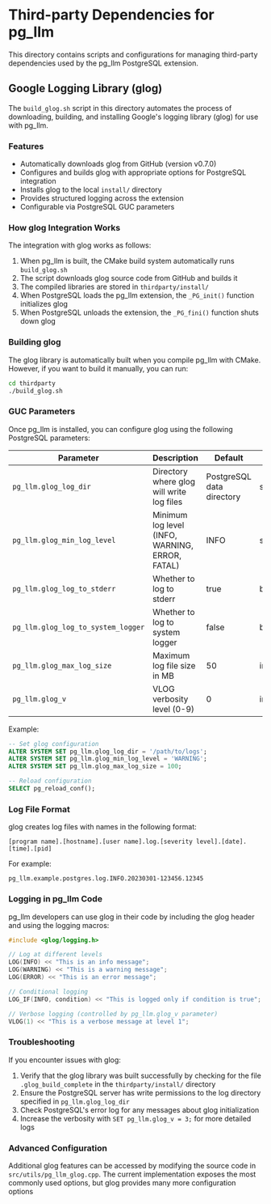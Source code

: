 # Third-party Dependencies for pg_llm

This directory contains scripts and configurations for managing third-party dependencies used by the pg_llm PostgreSQL extension.

## Google Logging Library (glog)

The `build_glog.sh` script in this directory automates the process of downloading, building, and installing Google's logging library (glog) for use with pg_llm.

### Features

- Automatically downloads glog from GitHub (version v0.7.0)
- Configures and builds glog with appropriate options for PostgreSQL integration
- Installs glog to the local `install/` directory
- Provides structured logging across the extension
- Configurable via PostgreSQL GUC parameters

### How glog Integration Works

The integration with glog works as follows:

1. When pg_llm is built, the CMake build system automatically runs `build_glog.sh`
2. The script downloads glog source code from GitHub and builds it
3. The compiled libraries are stored in `thirdparty/install/`
4. When PostgreSQL loads the pg_llm extension, the `_PG_init()` function initializes glog
5. When PostgreSQL unloads the extension, the `_PG_fini()` function shuts down glog

### Building glog

The glog library is automatically built when you compile pg_llm with CMake. 
However, if you want to build it manually, you can run:

```bash
cd thirdparty
./build_glog.sh
```

### GUC Parameters

Once pg_llm is installed, you can configure glog using the following PostgreSQL parameters:

| Parameter | Description | Default | Type |
|-----------|-------------|---------|------|
| `pg_llm.glog_log_dir` | Directory where glog will write log files | PostgreSQL data directory | string |
| `pg_llm.glog_min_log_level` | Minimum log level (INFO, WARNING, ERROR, FATAL) | INFO | string |
| `pg_llm.glog_log_to_stderr` | Whether to log to stderr | true | boolean |
| `pg_llm.glog_log_to_system_logger` | Whether to log to system logger | false | boolean |
| `pg_llm.glog_max_log_size` | Maximum log file size in MB | 50 | integer |
| `pg_llm.glog_v` | VLOG verbosity level (0-9) | 0 | integer |

Example:

```sql
-- Set glog configuration
ALTER SYSTEM SET pg_llm.glog_log_dir = '/path/to/logs';
ALTER SYSTEM SET pg_llm.glog_min_log_level = 'WARNING';
ALTER SYSTEM SET pg_llm.glog_max_log_size = 100;

-- Reload configuration
SELECT pg_reload_conf();
```

### Log File Format

glog creates log files with names in the following format:

```
[program name].[hostname].[user name].log.[severity level].[date].[time].[pid]
```

For example:
```
pg_llm.example.postgres.log.INFO.20230301-123456.12345
```

### Logging in pg_llm Code

pg_llm developers can use glog in their code by including the glog header and using the logging macros:

```cpp
#include <glog/logging.h>

// Log at different levels
LOG(INFO) << "This is an info message";
LOG(WARNING) << "This is a warning message";
LOG(ERROR) << "This is an error message";

// Conditional logging
LOG_IF(INFO, condition) << "This is logged only if condition is true";

// Verbose logging (controlled by pg_llm.glog_v parameter)
VLOG(1) << "This is a verbose message at level 1";
```

### Troubleshooting

If you encounter issues with glog:

1. Verify that the glog library was built successfully by checking for the file `.glog_build_complete` in the `thirdparty/install/` directory
2. Ensure the PostgreSQL server has write permissions to the log directory specified in `pg_llm.glog_log_dir`
3. Check PostgreSQL's error log for any messages about glog initialization
4. Increase the verbosity with `SET pg_llm.glog_v = 3;` for more detailed logs

### Advanced Configuration

Additional glog features can be accessed by modifying the source code in `src/utils/pg_llm_glog.cpp`. The current implementation exposes the most commonly used options, but glog provides many more configuration options 